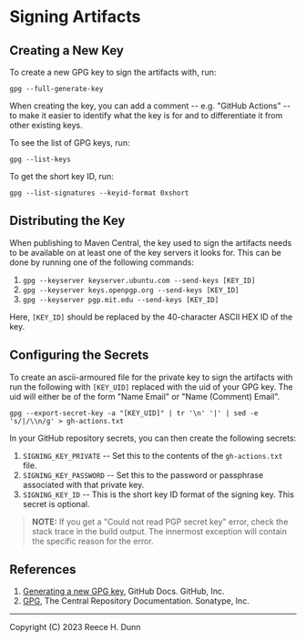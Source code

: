 # Signing Artifacts

## Creating a New Key
To create a new GPG key to sign the artifacts with, run:

    gpg --full-generate-key

When creating the key, you can add a comment -- e.g. "GitHub Actions" -- to
make it easier to identify what the key is for and to differentiate it from
other existing keys.

To see the list of GPG keys, run:

    gpg --list-keys

To get the short key ID, run:

    gpg --list-signatures --keyid-format 0xshort

## Distributing the Key
When publishing to Maven Central, the key used to sign the artifacts needs to
be available on at least one of the key servers it looks for. This can be done
by running one of the following commands:
1. `gpg --keyserver keyserver.ubuntu.com --send-keys [KEY_ID]`
2. `gpg --keyserver keys.openpgp.org --send-keys [KEY_ID]`
3. `gpg --keyserver pgp.mit.edu --send-keys [KEY_ID]`

Here, `[KEY_ID]` should be replaced by the 40-character ASCII HEX ID of the
key.

## Configuring the Secrets
To create an ascii-armoured file for the private key to sign the artifacts with
run the following with `[KEY_UID]` replaced with the uid of your GPG key. The
uid will either be of the form "Name Email" or "Name (Comment) Email".

    gpg --export-secret-key -a "[KEY_UID]" | tr '\n' '|' | sed -e 's/|/\\n/g' > gh-actions.txt

In your GitHub repository secrets, you can then create the following secrets:
1. `SIGNING_KEY_PRIVATE` -- Set this to the contents of the `gh-actions.txt`
   file.
2. `SIGNING_KEY_PASSWORD` -- Set this to the password or passphrase associated
   with that private key.
3. `SIGNING_KEY_ID` -- This is the short key ID format of the signing key. This
   secret is optional.

> __NOTE:__ If you get a "Could not read PGP secret key" error, check the stack
> trace in the build output. The innermost exception will contain the specific
> reason for the error.

## References
1. [Generating a new GPG key](https://docs.github.com/en/authentication/managing-commit-signature-verification/generating-a-new-gpg-key),
   GitHub Docs. GitHub, Inc.
2. [GPG](https://central.sonatype.org/publish/requirements/gpg/), The Central
   Repository Documentation. Sonatype, Inc.

---
Copyright (C) 2023 Reece H. Dunn
